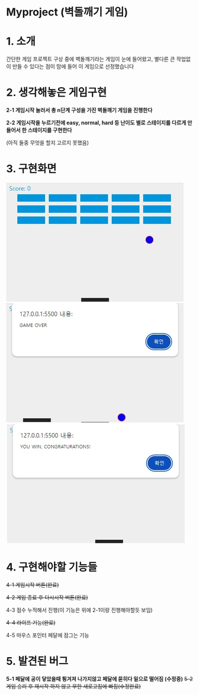 # Myproject (벽돌깨기 게임)

# 1. 소개
간단한 게임 프로젝트 구상 중에 벽돌깨기라는 게임이 눈에 들어왔고, 별다른 큰 작업없이 만들 수 있다는 점이 맘에 들어 이 게임으로 선정했습니다

# 2. 생각해놓은 게임구현
**2-1 게임시작 눌러서 총 n단계 구성을 가진 벽돌깨기 게임을 진행한다**

**2-2 게임시작을 누르기전에 easy, normal, hard 등 난이도 별로 스테이지를 다르게 만들어서 한 스테이지를 구현한다**

(아직 둘중 무엇을 할지 고르지 못했음)

# 3. 구현화면
![예시화면1](https://github.com/yms1997/Myproject-doing/blob/main/images/%EC%98%88%EC%8B%9C1.jpg)
![예시화면2](https://github.com/yms1997/Myproject-doing/blob/main/images/%EC%98%88%EC%8B%9C2.jpg)
![예시화면3](https://github.com/yms1997/Myproject-doing/blob/main/images/%EC%98%88%EC%8B%9C3.jpg)

# 4. 구현해야할 기능들
~~4-1 게임시작 버튼(완료)~~

~~4-2 게임 종료 후 다시시작 버튼(완료)~~

4-3 점수 누적해서 진행(이 기능은 위에 2-1이랑 진행해야할듯 보임)

~~4-4 라이프 기능(완료)~~

4-5 마우스 포인터 페달에 잠그는 기능
# 5. 발견된 버그
**5-1 페달에 공이 닿았을때 튕겨져 나가지않고 페달에 묻히다 밑으로 떨어짐 (수정중)**
~~5-2 게임 승리 후 재시작 하지 않고 무한 새로고침에 빠짐(수정완료)~~
